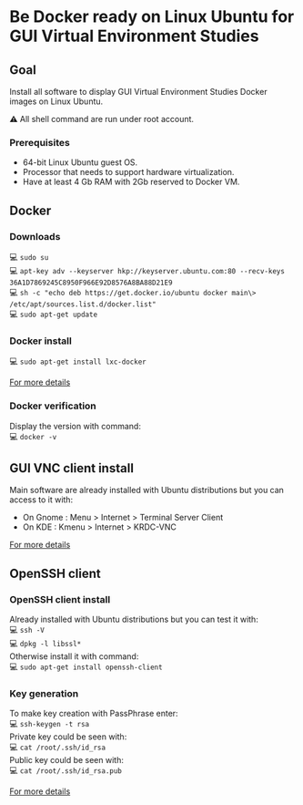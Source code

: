 # Be Docker ready on Linux Ubuntu for GUI Virtual Environment Studies

## Goal

Install all software to display GUI Virtual Environment Studies Docker images on Linux Ubuntu.

:warning: All shell command are run under root account.

### Prerequisites

- 64-bit Linux Ubuntu guest OS.
- Processor that needs to support hardware virtualization.
- Have at least 4 Gb RAM with 2Gb reserved to Docker VM.

## Docker

### Downloads

:computer: `sudo su`  
:computer: `apt-key adv --keyserver hkp://keyserver.ubuntu.com:80 --recv-keys 36A1D7869245C8950F966E92D8576A8BA88D21E9`  
:computer: `sh -c "echo deb https://get.docker.io/ubuntu docker main\> /etc/apt/sources.list.d/docker.list"`  
:computer: `sudo apt-get update`  

### Docker install

:computer: `sudo apt-get install lxc-docker`  

[For more details](https://docs.docker.com/installation/ubuntulinux/ "Installation")

### Docker verification

Display the version with command:  
:computer: `docker -v`  

## GUI VNC client install

Main software are already installed with Ubuntu distributions but you can access to it with:  
- On Gnome : Menu > Internet >  Terminal Server Client
- On KDE : Kmenu > Internet > KRDC-VNC

[For more details](https://help.ubuntu.com/community/VNC/Clients/ "VNC")

## OpenSSH client

### OpenSSH client install

Already installed with Ubuntu distributions but you can test it with:  
:computer: `ssh -V`  
:computer: `dpkg -l libssl*`  
Otherwise install it with command:  
:computer: `sudo apt-get install openssh-client`  

### Key generation

To make key creation with PassPhrase enter:  
:computer: `ssh-keygen -t rsa`  
Private key could be seen with:  
:computer: `cat /root/.ssh/id_rsa`  
Public key could be seen with:  
:computer: `cat /root/.ssh/id_rsa.pub`  

[For more details](https://help.ubuntu.com/community/SSH/ "SSH")
